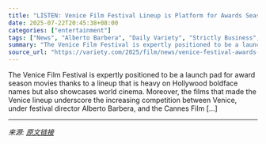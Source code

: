 ```yaml
---
title: "LISTEN: Venice Film Festival Lineup is Platform for Awards Season Contenders as Alberto Barbera Competes Hard With Cannes for Buzzy Titles"
date: 2025-07-22T20:45:38+08:00
categories: ["entertainment"]
tags: ["News", "Alberto Barbera", "Daily Variety", "Strictly Business", "Venice Film Festival"]
summary: "The Venice Film Festival is expertly positioned to be a launch pad for award season movies thanks to a lineup that is heavy on Hollywood boldface names but also showcases world cinema. Moreover, the f"
source_url: "https://variety.com/2025/film/news/venice-festival-awards-del-toro-frankenstein-daily-variety-1236467273/"
---
```


The Venice Film Festival is expertly positioned to be a launch pad for award season movies thanks to a lineup that is heavy on Hollywood boldface names but also showcases world cinema. Moreover, the films that made the Venice lineup underscore the increasing competition between Venice, under festival director Alberto Barbera, and the Cannes Film [&#8230;]

---

*来源: [原文链接](https://variety.com/2025/film/news/venice-festival-awards-del-toro-frankenstein-daily-variety-1236467273/)*

